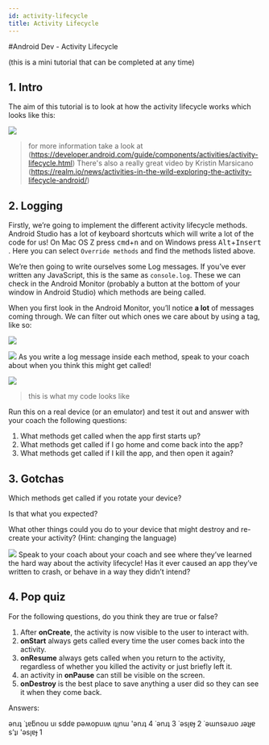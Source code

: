 ```yaml
---
id: activity-lifecycle
title: Activity Lifecycle
---
```


#Android Dev - Activity Lifecycle

(this is a mini tutorial that can be completed at any time)

## 1. Intro

The aim of this tutorial is to look at how the activity lifecycle works which looks like this:


![](https://d2mxuefqeaa7sj.cloudfront.net/s_E25ED0FC0DF5A9B6B084CB936BAE886D8F9B2E37A2183F438D75F8F9BC39F410_1487708990139_file.png)

> for more information take a look at (https://developer.android.com/guide/components/activities/activity-lifecycle.html) There's also a really great video by Kristin Marsicano (https://realm.io/news/activities-in-the-wild-exploring-the-activity-lifecycle-android/)

## 2. Logging

Firstly, we’re going to implement the different activity lifecycle methods. Android Studio has a lot of keyboard shortcuts which will write a lot of the code for us! On Mac OS Z press <kbd>cmd</kbd>+<kbd>n</kbd> and on Windows press <kbd>Alt</kbd>+<kbd>Insert</kbd> . Here you can select `Override methods` and find the methods listed above.

We’re then going to write ourselves some Log messages. If you’ve ever written any JavaScript, this is the same as `console.log`. These we can check in the Android Monitor (probably a button at the bottom of your window in Android Studio) which methods are being called.

When you first look in the Android Monitor, you’ll notice **a lot** of messages coming through. We can filter out which ones we care about by using a tag, like so:


![](https://d2mxuefqeaa7sj.cloudfront.net/s_E25ED0FC0DF5A9B6B084CB936BAE886D8F9B2E37A2183F438D75F8F9BC39F410_1487710556648_Screen+Shot+2017-02-21+at+20.55.42.png)

![](https://d2mxuefqeaa7sj.cloudfront.net/s_E25ED0FC0DF5A9B6B084CB936BAE886D8F9B2E37A2183F438D75F8F9BC39F410_1487709397176_test.png) As you write a log message inside each method, speak to your coach about when you think this might get called!

![](https://d2mxuefqeaa7sj.cloudfront.net/s_E25ED0FC0DF5A9B6B084CB936BAE886D8F9B2E37A2183F438D75F8F9BC39F410_1487708752616_Screen+Shot+2017-02-21+at+20.25.28.png)

> this is what my code looks like

Run this on a real device (or an emulator) and test it out and answer with your coach the following questions:

1. What methods get called when the app first starts up?
2. What methods get called if I go home and come back into the app?
3. What methods get called if I kill the app, and then open it again?

## 3. Gotchas

Which methods get called if you rotate your device?

Is that what you expected?

What other things could you do to your device that might destroy and re-create your activity? (Hint: changing the language)

![](https://d2mxuefqeaa7sj.cloudfront.net/s_E25ED0FC0DF5A9B6B084CB936BAE886D8F9B2E37A2183F438D75F8F9BC39F410_1487709473122_test.png) Speak to your coach about your coach and see where they’ve learned the hard way about the activity lifecycle! Has it ever caused an app they’ve written to crash, or behave in a way they didn’t intend?

## 4. Pop quiz

For the following questions, do you think they are true or false?


1. After **onCreate**, the activity is now visible to the user to interact with.
2. **onStart** always gets called every time the user comes back into the activity.
3. **onResume** always gets called when you return to the activity, regardless of whether you killed the activity or just briefly left it.
4. an activity in **onPause** can still be visible on the screen.
5. **onDestroy** is the best place to save anything a user did so they can see it when they come back.


Answers:

ǝnɹʇ ˙ʇɐƃnou uı sddɐ pǝʍopuıʍ ıʇןnɯ 'ǝnɹʇ 4 ˙ǝnɹʇ 3 ˙ǝsןɐɟ 2 ˙ǝɯnsǝɹuo ɹǝʇɟɐ s’ʇı 'ǝsןɐɟ 1
